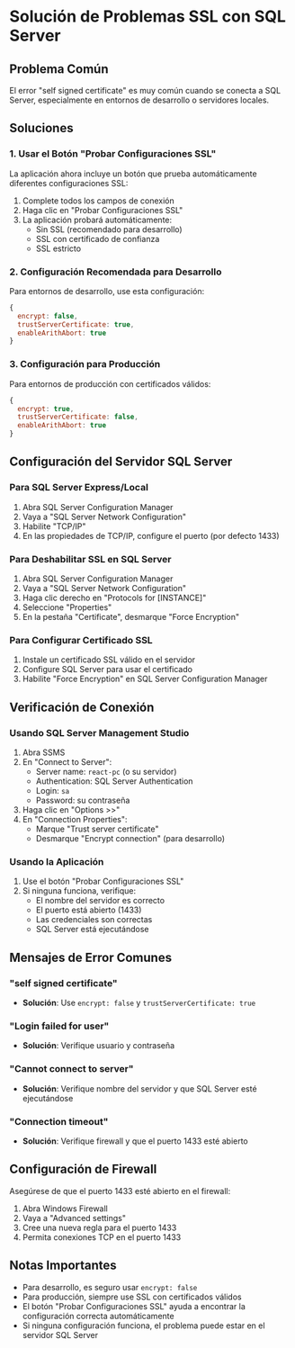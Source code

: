 # Solución de Problemas SSL con SQL Server

## Problema Común
El error "self signed certificate" es muy común cuando se conecta a SQL Server, especialmente en entornos de desarrollo o servidores locales.

## Soluciones

### 1. Usar el Botón "Probar Configuraciones SSL"
La aplicación ahora incluye un botón que prueba automáticamente diferentes configuraciones SSL:

1. Complete todos los campos de conexión
2. Haga clic en "Probar Configuraciones SSL"
3. La aplicación probará automáticamente:
   - Sin SSL (recomendado para desarrollo)
   - SSL con certificado de confianza
   - SSL estricto

### 2. Configuración Recomendada para Desarrollo
Para entornos de desarrollo, use esta configuración:
```javascript
{
  encrypt: false,
  trustServerCertificate: true,
  enableArithAbort: true
}
```

### 3. Configuración para Producción
Para entornos de producción con certificados válidos:
```javascript
{
  encrypt: true,
  trustServerCertificate: false,
  enableArithAbort: true
}
```

## Configuración del Servidor SQL Server

### Para SQL Server Express/Local
1. Abra SQL Server Configuration Manager
2. Vaya a "SQL Server Network Configuration"
3. Habilite "TCP/IP"
4. En las propiedades de TCP/IP, configure el puerto (por defecto 1433)

### Para Deshabilitar SSL en SQL Server
1. Abra SQL Server Configuration Manager
2. Vaya a "SQL Server Network Configuration"
3. Haga clic derecho en "Protocols for [INSTANCE]"
4. Seleccione "Properties"
5. En la pestaña "Certificate", desmarque "Force Encryption"

### Para Configurar Certificado SSL
1. Instale un certificado SSL válido en el servidor
2. Configure SQL Server para usar el certificado
3. Habilite "Force Encryption" en SQL Server Configuration Manager

## Verificación de Conexión

### Usando SQL Server Management Studio
1. Abra SSMS
2. En "Connect to Server":
   - Server name: `react-pc` (o su servidor)
   - Authentication: SQL Server Authentication
   - Login: `sa`
   - Password: su contraseña
3. Haga clic en "Options >>"
4. En "Connection Properties":
   - Marque "Trust server certificate"
   - Desmarque "Encrypt connection" (para desarrollo)

### Usando la Aplicación
1. Use el botón "Probar Configuraciones SSL"
2. Si ninguna funciona, verifique:
   - El nombre del servidor es correcto
   - El puerto está abierto (1433)
   - Las credenciales son correctas
   - SQL Server está ejecutándose

## Mensajes de Error Comunes

### "self signed certificate"
- **Solución**: Use `encrypt: false` y `trustServerCertificate: true`

### "Login failed for user"
- **Solución**: Verifique usuario y contraseña

### "Cannot connect to server"
- **Solución**: Verifique nombre del servidor y que SQL Server esté ejecutándose

### "Connection timeout"
- **Solución**: Verifique firewall y que el puerto 1433 esté abierto

## Configuración de Firewall
Asegúrese de que el puerto 1433 esté abierto en el firewall:
1. Abra Windows Firewall
2. Vaya a "Advanced settings"
3. Cree una nueva regla para el puerto 1433
4. Permita conexiones TCP en el puerto 1433

## Notas Importantes
- Para desarrollo, es seguro usar `encrypt: false`
- Para producción, siempre use SSL con certificados válidos
- El botón "Probar Configuraciones SSL" ayuda a encontrar la configuración correcta automáticamente
- Si ninguna configuración funciona, el problema puede estar en el servidor SQL Server
